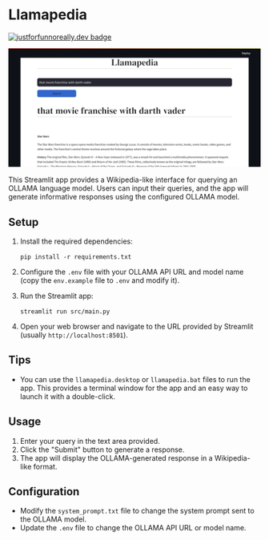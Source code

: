 # Llamapedia

[![justforfunnoreally.dev badge](https://img.shields.io/badge/justforfunnoreally-dev-9ff)](https://justforfunnoreally.dev)

![Llamapedia](./res/screenshot.png)

This Streamlit app provides a Wikipedia-like interface for querying an OLLAMA language model. Users can input their queries, and the app will generate informative responses using the configured OLLAMA model.

## Setup

1. Install the required dependencies:
   ```
   pip install -r requirements.txt
   ```

2. Configure the `.env` file with your OLLAMA API URL and model name (copy the `env.example` file to `.env` and modify it).

3. Run the Streamlit app:
   ```
   streamlit run src/main.py
   ```

4. Open your web browser and navigate to the URL provided by Streamlit (usually `http://localhost:8501`).

## Tips

- You can use the `llamapedia.desktop` or `llamapedia.bat` files to run the app. This provides a terminal window for the app and an easy way to launch it with a double-click.

## Usage

1. Enter your query in the text area provided.
2. Click the "Submit" button to generate a response.
3. The app will display the OLLAMA-generated response in a Wikipedia-like format.

## Configuration

- Modify the `system_prompt.txt` file to change the system prompt sent to the OLLAMA model.
- Update the `.env` file to change the OLLAMA API URL or model name.
